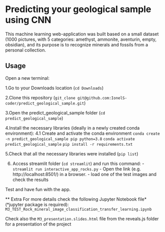 # Predicting your geological sample using CNN
This machine learning web-application was built based on a small dataset (1000 pictures, 
with 5 categories: amethyst, ammonite, aventurin, empty, obsidian), and its purpose is to recognize minerals and fossils from a personal collection.


## Usage

Open a new terminal:

1.Go to your Downloads location (`cd Downloads`)

2.Clone this repository (`git_clone git@github.com:IonelS-coder/predict_geological_sample.git`)

3.Open the predict_geological_sample folder (`cd predict_geological_sample`)

4.Install the necessary libraries (ideally in a newly created conda environment):
4.1 Create and activate the conda environment
 `conda create -n predict_geological_sample pip python=3.8`
 `conda activate predict_geological_sample`
 `pip install -r requirements.txt`

5.Check that all the necessary libraries were installed (`pip list`)

6. Access streamlit folder (`cd streamlit`) and run this command:
        - `streamlit run interactive_app_rocks.py`
        - Open the link (e.g. http://localhost:8501/) in a browser.
        - load one of the test images and check the results
        
Test and have fun with the app.

** Extra
For more details check the following Jupyter Notebook file* (*jupyter package is required): `M3_TEST_Rock_mineral_image_classification_transfer_learning.ipynb` 

Check also the `M3_presentation.slides.html` file from the reveals.js folder for a presentation of the project

